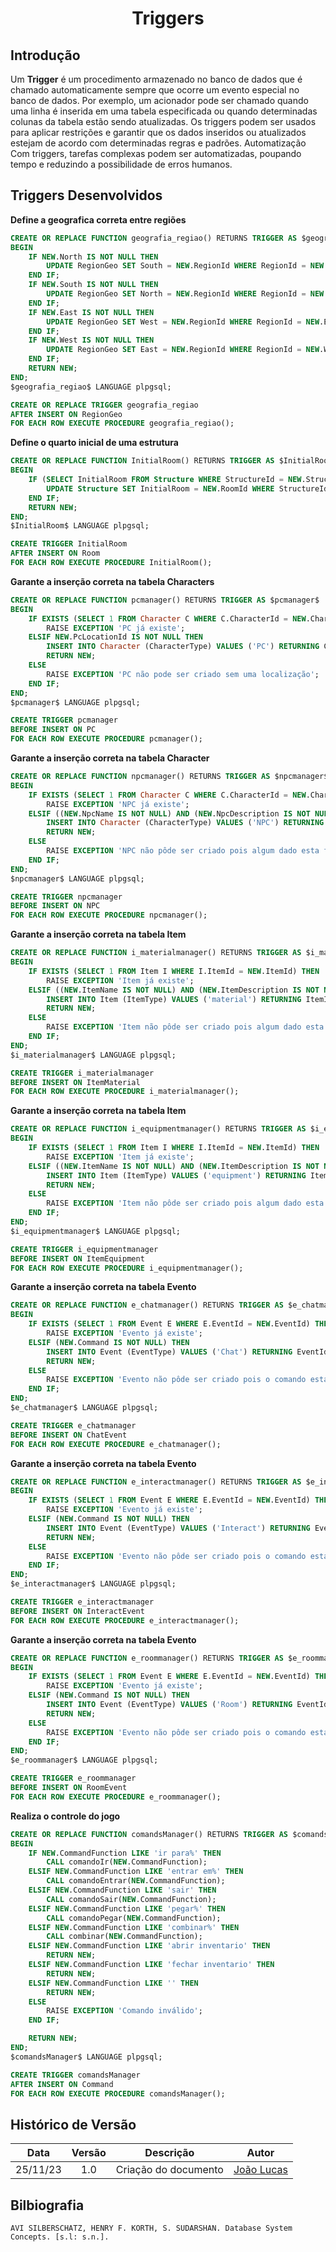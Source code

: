 <center>

# <a>Triggers</a>
</center>

## <a>Introdução</a>
Um **<a>Trigger</a>** é um procedimento armazenado no banco de dados que é chamado automaticamente sempre que ocorre um evento especial no banco de dados. Por exemplo, um acionador pode ser chamado quando uma linha é inserida em uma tabela especificada ou quando determinadas colunas da tabela estão sendo atualizadas. Os triggers podem ser usados para aplicar restrições e garantir que os dados inseridos ou atualizados estejam de acordo com determinadas regras e padrões. Automatização Com triggers, tarefas complexas podem ser automatizadas, poupando tempo e reduzindo a possibilidade de erros humanos.

## <a>Triggers Desenvolvidos</a>


**<a>Define a geografica correta entre regiões</a>**
```SQL
CREATE OR REPLACE FUNCTION geografia_regiao() RETURNS TRIGGER AS $geografia_regiao$
BEGIN
    IF NEW.North IS NOT NULL THEN
        UPDATE RegionGeo SET South = NEW.RegionId WHERE RegionId = NEW.North;
    END IF;
    IF NEW.South IS NOT NULL THEN
        UPDATE RegionGeo SET North = NEW.RegionId WHERE RegionId = NEW.South;
    END IF;
    IF NEW.East IS NOT NULL THEN
        UPDATE RegionGeo SET West = NEW.RegionId WHERE RegionId = NEW.East;
    END IF;
    IF NEW.West IS NOT NULL THEN
        UPDATE RegionGeo SET East = NEW.RegionId WHERE RegionId = NEW.West;
    END IF;
    RETURN NEW;
END;
$geografia_regiao$ LANGUAGE plpgsql;

CREATE OR REPLACE TRIGGER geografia_regiao
AFTER INSERT ON RegionGeo
FOR EACH ROW EXECUTE PROCEDURE geografia_regiao();
```

**<a>Define o quarto inicial de uma estrutura</a>**
```SQL
CREATE OR REPLACE FUNCTION InitialRoom() RETURNS TRIGGER AS $InitialRoom$
BEGIN
    IF (SELECT InitialRoom FROM Structure WHERE StructureId = NEW.StructureId) IS NULL THEN
        UPDATE Structure SET InitialRoom = NEW.RoomId WHERE StructureId = NEW.StructureId;
    END IF;
    RETURN NEW;
END;
$InitialRoom$ LANGUAGE plpgsql;

CREATE TRIGGER InitialRoom
AFTER INSERT ON Room
FOR EACH ROW EXECUTE PROCEDURE InitialRoom();
```

**<a>Garante a inserção correta na tabela Characters</a>**
```SQL
CREATE OR REPLACE FUNCTION pcmanager() RETURNS TRIGGER AS $pcmanager$
BEGIN
    IF EXISTS (SELECT 1 FROM Character C WHERE C.CharacterId = NEW.CharacterId) THEN 
        RAISE EXCEPTION 'PC já existe';
    ELSIF NEW.PcLocationId IS NOT NULL THEN
        INSERT INTO Character (CharacterType) VALUES ('PC') RETURNING CharacterId INTO NEW.CharacterId;
        RETURN NEW;
    ELSE
        RAISE EXCEPTION 'PC não pode ser criado sem uma localização';
    END IF;
END;
$pcmanager$ LANGUAGE plpgsql;

CREATE TRIGGER pcmanager
BEFORE INSERT ON PC
FOR EACH ROW EXECUTE PROCEDURE pcmanager();
```

**<a>Garante a inserção correta na tabela Character</a>**
```SQL
CREATE OR REPLACE FUNCTION npcmanager() RETURNS TRIGGER AS $npcmanager$
BEGIN
    IF EXISTS (SELECT 1 FROM Character C WHERE C.CharacterId = NEW.CharacterId) THEN 
        RAISE EXCEPTION 'NPC já existe';
    ELSIF ((NEW.NpcName IS NOT NULL) AND (NEW.NpcDescription IS NOT NULL) AND (NEW.EventId IS NOT NULL)) THEN
        INSERT INTO Character (CharacterType) VALUES ('NPC') RETURNING CharacterId INTO NEW.CharacterId;
        RETURN NEW;
    ELSE
        RAISE EXCEPTION 'NPC não pôde ser criado pois algum dado esta faltando';
    END IF;
END;
$npcmanager$ LANGUAGE plpgsql;

CREATE TRIGGER npcmanager
BEFORE INSERT ON NPC
FOR EACH ROW EXECUTE PROCEDURE npcmanager();
```

**<a>Garante a inserção correta na tabela Item</a>**
```SQL
CREATE OR REPLACE FUNCTION i_materialmanager() RETURNS TRIGGER AS $i_materialmanager$
BEGIN
    IF EXISTS (SELECT 1 FROM Item I WHERE I.ItemId = NEW.ItemId) THEN 
        RAISE EXCEPTION 'Item já existe';
    ELSIF ((NEW.ItemName IS NOT NULL) AND (NEW.ItemDescription IS NOT NULL)) THEN
        INSERT INTO Item (ItemType) VALUES ('material') RETURNING ItemId INTO NEW.ItemId;
        RETURN NEW;
    ELSE
        RAISE EXCEPTION 'Item não pôde ser criado pois algum dado esta faltando';
    END IF;
END;
$i_materialmanager$ LANGUAGE plpgsql;

CREATE TRIGGER i_materialmanager
BEFORE INSERT ON ItemMaterial
FOR EACH ROW EXECUTE PROCEDURE i_materialmanager();
```

**<a>Garante a inserção correta na tabela Item</a>**
```SQL
CREATE OR REPLACE FUNCTION i_equipmentmanager() RETURNS TRIGGER AS $i_equipmentmanager$
BEGIN
    IF EXISTS (SELECT 1 FROM Item I WHERE I.ItemId = NEW.ItemId) THEN 
        RAISE EXCEPTION 'Item já existe';
    ELSIF ((NEW.ItemName IS NOT NULL) AND (NEW.ItemDescription IS NOT NULL)) THEN
        INSERT INTO Item (ItemType) VALUES ('equipment') RETURNING ItemId INTO NEW.ItemId;
        RETURN NEW;
    ELSE
        RAISE EXCEPTION 'Item não pôde ser criado pois algum dado esta faltando';
    END IF;
END;
$i_equipmentmanager$ LANGUAGE plpgsql;

CREATE TRIGGER i_equipmentmanager
BEFORE INSERT ON ItemEquipment
FOR EACH ROW EXECUTE PROCEDURE i_equipmentmanager();
```

**<a>Garante a inserção correta na tabela Evento</a>**
```SQL
CREATE OR REPLACE FUNCTION e_chatmanager() RETURNS TRIGGER AS $e_chatmanager$
BEGIN
    IF EXISTS (SELECT 1 FROM Event E WHERE E.EventId = NEW.EventId) THEN 
        RAISE EXCEPTION 'Evento já existe';
    ELSIF (NEW.Command IS NOT NULL) THEN
        INSERT INTO Event (EventType) VALUES ('Chat') RETURNING EventId INTO NEW.EventId;
        RETURN NEW;
    ELSE
        RAISE EXCEPTION 'Evento não pôde ser criado pois o comando esta faltando';
    END IF;
END;
$e_chatmanager$ LANGUAGE plpgsql;

CREATE TRIGGER e_chatmanager
BEFORE INSERT ON ChatEvent
FOR EACH ROW EXECUTE PROCEDURE e_chatmanager();
```

**<a>Garante a inserção correta na tabela Evento</a>**
```SQL
CREATE OR REPLACE FUNCTION e_interactmanager() RETURNS TRIGGER AS $e_interactmanager$
BEGIN
    IF EXISTS (SELECT 1 FROM Event E WHERE E.EventId = NEW.EventId) THEN 
        RAISE EXCEPTION 'Evento já existe';
    ELSIF (NEW.Command IS NOT NULL) THEN
        INSERT INTO Event (EventType) VALUES ('Interact') RETURNING EventId INTO NEW.EventId;
        RETURN NEW;
    ELSE
        RAISE EXCEPTION 'Evento não pôde ser criado pois o comando esta faltando';
    END IF;
END;
$e_interactmanager$ LANGUAGE plpgsql;

CREATE TRIGGER e_interactmanager
BEFORE INSERT ON InteractEvent
FOR EACH ROW EXECUTE PROCEDURE e_interactmanager();
```

**<a>Garante a inserção correta na tabela Evento</a>**
```SQL
CREATE OR REPLACE FUNCTION e_roommanager() RETURNS TRIGGER AS $e_roommanager$
BEGIN
    IF EXISTS (SELECT 1 FROM Event E WHERE E.EventId = NEW.EventId) THEN 
        RAISE EXCEPTION 'Evento já existe';
    ELSIF (NEW.Command IS NOT NULL) THEN
        INSERT INTO Event (EventType) VALUES ('Room') RETURNING EventId INTO NEW.EventId;
        RETURN NEW;
    ELSE
        RAISE EXCEPTION 'Evento não pôde ser criado pois o comando esta faltando';
    END IF;
END;
$e_roommanager$ LANGUAGE plpgsql;

CREATE TRIGGER e_roommanager
BEFORE INSERT ON RoomEvent
FOR EACH ROW EXECUTE PROCEDURE e_roommanager();
```

**<a>Realiza o controle do jogo</a>**
```SQL
CREATE OR REPLACE FUNCTION comandsManager() RETURNS TRIGGER AS $comandsManager$
BEGIN
    IF NEW.CommandFunction LIKE 'ir para%' THEN
        CALL comandoIr(NEW.CommandFunction);
    ELSIF NEW.CommandFunction LIKE 'entrar em%' THEN
        CALL comandoEntrar(NEW.CommandFunction);
    ELSIF NEW.CommandFunction LIKE 'sair' THEN
        CALL comandoSair(NEW.CommandFunction);
    ELSIF NEW.CommandFunction LIKE 'pegar%' THEN
        CALL comandoPegar(NEW.CommandFunction);
    ELSIF NEW.CommandFunction LIKE 'combinar%' THEN
        CALL combinar(NEW.CommandFunction);
    ELSIF NEW.CommandFunction LIKE 'abrir inventario' THEN
        RETURN NEW;
    ELSIF NEW.CommandFunction LIKE 'fechar inventario' THEN
        RETURN NEW;
    ELSIF NEW.CommandFunction LIKE '' THEN
        RETURN NEW;
    ELSE
        RAISE EXCEPTION 'Comando inválido';
    END IF;

    RETURN NEW;
END;
$comandsManager$ LANGUAGE plpgsql;

CREATE TRIGGER comandsManager
AFTER INSERT ON Command
FOR EACH ROW EXECUTE PROCEDURE comandsManager();
```


## <a>Histórico de Versão</a>
<center>

|   Data   | Versão |      Descrição       |                   Autor                    |
| :------: | :----: | :------------------: | :----------------------------------------: |
| 25/11/23 |  1.0   | Criação do documento | [João Lucas](https://github.com/HacKairos) |

</center>

## <a>Bilbiografia</a>
    AVI SILBERSCHATZ, HENRY F. KORTH, S. SUDARSHAN. Database System Concepts. [s.l: s.n.].